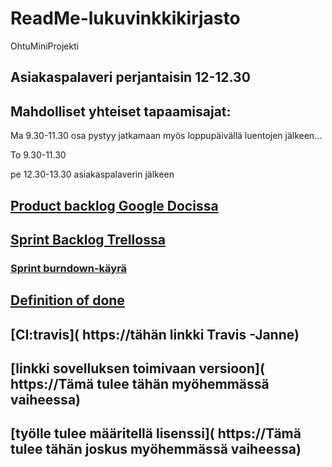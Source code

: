 # ReadMe-lukuvinkkikirjasto
OhtuMiniProjekti

## Asiakaspalaveri perjantaisin 12-12.30

## Mahdolliset yhteiset tapaamisajat:

Ma 9.30-11.30   osa pystyy jatkamaan myös loppupäivällä luentojen jälkeen…

To  9.30-11.30

pe 12.30-13.30  asiakaspalaverin jälkeen


## [Product backlog Google Docissa](https://docs.google.com/spreadsheets/d/1O1Wx9K8pMFfu_qx0O7vAwgkPlIZMfkedQ_htNHWB_vM/edit#gid=1)


## [Sprint Backlog Trellossa]( https://trello.com/b/JrkKyBqV/sprint-1-backlog)

### [Sprint burndown-käyrä](https://docs.google.com/spreadsheets/d/1O1Wx9K8pMFfu_qx0O7vAwgkPlIZMfkedQ_htNHWB_vM/edit?usp=sharing)

## [Definition of done](https://github.com/DefininitionOfGettingThere/ReadMe-lukuvinkkikirjasto/blob/master/Dokumentaatio/DefinitionOfDone.md)

## [CI:travis]( https://tähän linkki Travis -Janne)

## [linkki sovelluksen toimivaan versioon]( https://Tämä tulee tähän myöhemmässä vaiheessa)

## [työlle tulee määritellä lisenssi]( https://Tämä tulee tähän joskus  myöhemmässä vaiheessa)

